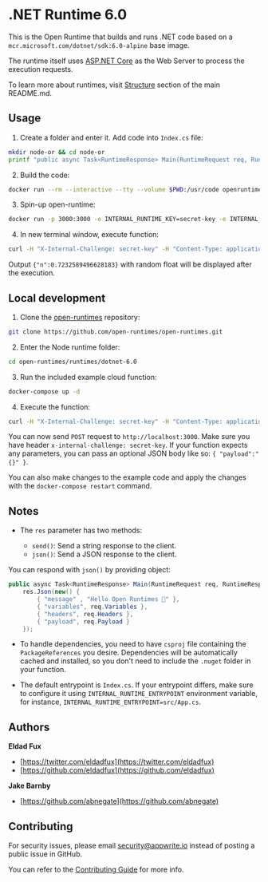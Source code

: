 # .NET Runtime 6.0

This is the Open Runtime that builds and runs .NET code based on a `mcr.microsoft.com/dotnet/sdk:6.0-alpine` base image. 

The runtime itself uses [ASP.NET Core](https://docs.microsoft.com/en-us/aspnet/core/?view=aspnetcore-6.0) as the Web Server to process the execution requests.

To learn more about runtimes, visit [Structure](https://github.com/open-runtimes/open-runtimes#structure) section of the main README.md.

## Usage

1. Create a folder and enter it. Add code into `Index.cs` file:

```bash
mkdir node-or && cd node-or
printf "public async Task<RuntimeResponse> Main(RuntimeRequest req, RuntimeResponse res) => res.Json(new() {{ \"n\", new System.Random().NextDouble() }} );" > Index.cs
```

2. Build the code:

```bash
docker run --rm --interactive --tty --volume $PWD:/usr/code openruntimes/dotnet:6.0 sh /usr/local/src/build.sh
```

3. Spin-up open-runtime:

```bash
docker run -p 3000:3000 -e INTERNAL_RUNTIME_KEY=secret-key -e INTERNAL_RUNTIME_ENTRYPOINT=Index.cs --rm --interactive --tty --volume $PWD/code.tar.gz:/tmp/code.tar.gz:ro openruntimes/dotnet:6.0 sh /usr/local/src/start.sh
```

4. In new terminal window, execute function:

```bash
curl -H "X-Internal-Challenge: secret-key" -H "Content-Type: application/json" -X POST http://localhost:3000/ -d '{"payload": "{}"}'
```

Output `{"n":0.7232589496628183}` with random float will be displayed after the execution.

## Local development

1. Clone the [open-runtimes](https://github.com/open-runtimes/open-runtimes) repository:

```bash
git clone https://github.com/open-runtimes/open-runtimes.git
```

2. Enter the Node runtime folder:

```bash
cd open-runtimes/runtimes/dotnet-6.0
```

3. Run the included example cloud function:

```bash
docker-compose up -d
```

4. Execute the function:

```bash
curl -H "X-Internal-Challenge: secret-key" -H "Content-Type: application/json" -X POST http://localhost:3000/ -d '{"payload": "{}"}'
```

You can now send `POST` request to `http://localhost:3000`. Make sure you have header `x-internal-challenge: secret-key`. If your function expects any parameters, you can pass an optional JSON body like so: `{ "payload":"{}" }`.

You can also make changes to the example code and apply the changes with the `docker-compose restart` command.

## Notes

- The `res` parameter has two methods:

    - `send()`: Send a string response to the client.
    - `json()`: Send a JSON response to the client.

You can respond with `json()` by providing object:

```cs
public async Task<RuntimeResponse> Main(RuntimeRequest req, RuntimeResponse res) => 
    res.Json(new() {
        { "message" , "Hello Open Runtimes 👋" },
        { "variables", req.Variables },
        { "headers", req.Headers },
        { "payload", req.Payload }
    });
```

- To handle dependencies, you need to have `csproj` file containing the `PackageReferences` you desire. Dependencies will be automatically cached and installed, so you don't need to include the `.nuget` folder in your function.

- The default entrypoint is `Index.cs`. If your entrypoint differs, make sure to configure it using `INTERNAL_RUNTIME_ENTRYPOINT` environment variable, for instance, `INTERNAL_RUNTIME_ENTRYPOINT=src/App.cs`.

## Authors

**Eldad Fux**

+ [https://twitter.com/eldadfux](https://twitter.com/eldadfux)
+ [https://github.com/eldadfux](https://github.com/eldadfux)

**Jake Barnby**

+ [https://github.com/abnegate](https://github.com/abnegate)

## Contributing

For security issues, please email security@appwrite.io instead of posting a public issue in GitHub.

You can refer to the [Contributing Guide](https://github.com/open-runtimes/open-runtimes/blob/main/CONTRIBUTING.md) for more info.
